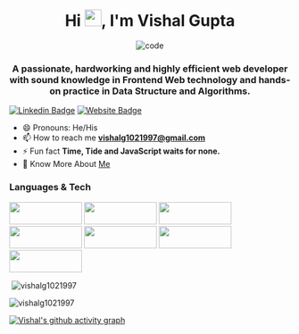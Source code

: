 <h1 align="center">Hi <img src="https://camo.githubusercontent.com/e8e7b06ecf583bc040eb60e44eb5b8e0ecc5421320a92929ce21522dbc34c891/68747470733a2f2f6d656469612e67697068792e636f6d2f6d656469612f6876524a434c467a6361737252346961377a2f67697068792e676966" width="30px">, I'm Vishal Gupta</h1>

<div align='center'>
    <img   src="https://camo.githubusercontent.com/992babdffd8c74a1502de375fbdf7e4d54773242/68747470733a2f2f6d656469612e67697068792e636f6d2f6d656469612f53576f536b4e36447854737a71494b4571762f67697068792e676966"
        alt="code"
      />
   </div>

<h3 align="center">A passionate, hardworking and highly efficient web developer with sound knowledge in Frontend Web technology and hands-on practice in Data Structure and Algorithms.</h3>

[![Linkedin Badge](https://img.shields.io/badge/-LinkedIn-0e76a8?style=flat-square&logo=Linkedin&logoColor=white)](https://www.linkedin.com/in/vishalg1021997/)
[![Website Badge](https://img.shields.io/badge/Website-3b5998?style=flat-square&logo=google-chrome&logoColor=white)](https://vishal-gupta.netlify.app/)
- 😄 Pronouns: He/His
- 📫 How to reach me **vishalg1021997@gmail.com** 
- ⚡ Fun fact **Time, Tide and JavaScript waits for none.**
- 📑 Know More About [Me](https://drive.google.com/file/d/1DjQ70Tpyd5R0leyaq9JHXfXsN_i4WN2F/view?usp=sharing)


### Languages & Tech
<img src="https://img.shields.io/badge/HTML5-E34F26?style=for-the-badge&logo=html5&logoColor=white" width="130px" height="40px"/> 
<img src="https://img.shields.io/badge/CSS3-1572B6?style=for-the-badge&logo=css3&logoColor=white" width="130px" height="40px"/>
<img src="https://img.shields.io/badge/JavaScript-323330?style=for-the-badge&logo=javascript&logoColor=F7DF1E" width="130px" height="40px"/>

<img src="https://img.shields.io/badge/React-20232A?style=for-the-badge&logo=react&logoColor=61DAFB" width="130px" height="40px"/>
<img src="https://img.shields.io/badge/Redux-593D88?style=for-the-badge&logo=redux&logoColor=white" width="130px" height="40px"/>


<img src="https://img.shields.io/badge/Material%20UI-007FFF?style=for-the-badge&logo=mui&logoColor=white" width="130px" height="40px"/>
<img src="https://img.shields.io/badge/styled--components-DB7093?style=for-the-badge&logo=styled-components&logoColor=white" width="130px" height="40px"/>

<p>&nbsp;<img align="center" src="https://github-readme-stats.vercel.app/api?username=vishalg1021997&show_icons=true&locale=en&theme=radical" alt="vishalg1021997" /></p>



<p><img align="left" src="https://github-readme-stats.vercel.app/api/top-langs?username=vishalg1021997&show_icons=true&locale=en&layout=compact&theme=radical" alt="vishalg1021997" /></p>
<br/>


[![Vishal's github activity graph](https://activity-graph.herokuapp.com/graph?username=vishalg1021997&theme=react-dark)](https://github.com/vishalg1021997/github-readme-activity-graph)


<br/>
